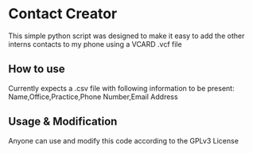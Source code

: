 # Contact Creator
This simple python script was designed to make it easy to add the other interns contacts to my phone using a VCARD .vcf file

## How to use
Currently expects a .csv file with following information to be present:
Name,Office,Practice,Phone Number,Email Address

## Usage & Modification
Anyone can use and modify this code according to the GPLv3 License


